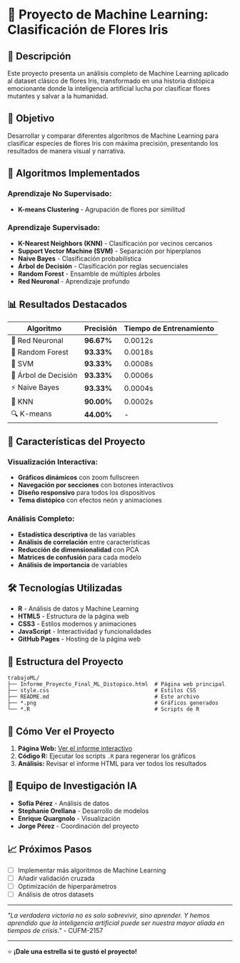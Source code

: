 # 🌸 Proyecto de Machine Learning: Clasificación de Flores Iris

## 📖 Descripción

Este proyecto presenta un análisis completo de Machine Learning aplicado al dataset clásico de flores Iris, transformado en una historia distópica emocionante donde la inteligencia artificial lucha por clasificar flores mutantes y salvar a la humanidad.

## 🎯 Objetivo

Desarrollar y comparar diferentes algoritmos de Machine Learning para clasificar especies de flores Iris con máxima precisión, presentando los resultados de manera visual y narrativa.

## 🧠 Algoritmos Implementados

### Aprendizaje No Supervisado:
- **K-means Clustering** - Agrupación de flores por similitud

### Aprendizaje Supervisado:
- **K-Nearest Neighbors (KNN)** - Clasificación por vecinos cercanos
- **Support Vector Machine (SVM)** - Separación por hiperplanos
- **Naive Bayes** - Clasificación probabilística
- **Árbol de Decisión** - Clasificación por reglas secuenciales
- **Random Forest** - Ensamble de múltiples árboles
- **Red Neuronal** - Aprendizaje profundo

## 📊 Resultados Destacados

| Algoritmo | Precisión | Tiempo de Entrenamiento |
|-----------|-----------|-------------------------|
| 🧠 Red Neuronal | **96.67%** | 0.0012s |
| 🌲 Random Forest | **93.33%** | 0.0018s |
| 📏 SVM | **93.33%** | 0.0008s |
| 🌳 Árbol de Decisión | **93.33%** | 0.0006s |
| ⚡ Naive Bayes | **93.33%** | 0.0004s |
| 🌟 KNN | **90.00%** | 0.0002s |
| 🔍 K-means | **44.00%** | - |

## 🎨 Características del Proyecto

### Visualización Interactiva:
- **Gráficos dinámicos** con zoom fullscreen
- **Navegación por secciones** con botones interactivos
- **Diseño responsivo** para todos los dispositivos
- **Tema distópico** con efectos neón y animaciones

### Análisis Completo:
- **Estadística descriptiva** de las variables
- **Análisis de correlación** entre características
- **Reducción de dimensionalidad** con PCA
- **Matrices de confusión** para cada modelo
- **Análisis de importancia** de variables

## 🛠️ Tecnologías Utilizadas

- **R** - Análisis de datos y Machine Learning
- **HTML5** - Estructura de la página web
- **CSS3** - Estilos modernos y animaciones
- **JavaScript** - Interactividad y funcionalidades
- **GitHub Pages** - Hosting de la página web

## 📁 Estructura del Proyecto

```
trabajoML/
├── Informe_Proyecto_Final_ML_Distopico.html  # Página web principal
├── style.css                                 # Estilos CSS
├── README.md                                 # Este archivo
├── *.png                                     # Gráficos generados
└── *.R                                       # Scripts de R
```

## 🚀 Cómo Ver el Proyecto

1. **Página Web:** [Ver el informe interactivo](https://[tu-usuario].github.io/[nombre-repositorio])
2. **Código R:** Ejecutar los scripts `.R` para regenerar los gráficos
3. **Análisis:** Revisar el informe HTML para ver todos los resultados

## 👥 Equipo de Investigación IA

- **Sofía Pérez** - Análisis de datos
- **Stephanie Orellana** - Desarrollo de modelos
- **Enrique Quargnolo** - Visualización
- **Jorge Pérez** - Coordinación del proyecto

## 📈 Próximos Pasos

- [ ] Implementar más algoritmos de Machine Learning
- [ ] Añadir validación cruzada
- [ ] Optimización de hiperparámetros
- [ ] Análisis de otros datasets

---

*"La verdadera victoria no es solo sobrevivir, sino aprender. Y hemos aprendido que la inteligencia artificial puede ser nuestra mayor aliada en tiempos de crisis."* - CUFM-2157

---

⭐ **¡Dale una estrella si te gustó el proyecto!** 